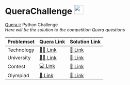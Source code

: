 # QueraChallenge <img src="https://static.quera.ir/images/logo/logo-q.0-3aee17faf53e.svg" width="30" height="30">

[Quera.ir](https://quera.ir) Python Challenge </br>
*Here will be the solution to the competition Quera questions*


| Problemset  | Quera Link | Solution Link |
| ------------- | ------------- | ------------- |
| Technology  | [👨‍🎓 Link](https://quera.ir/problemset/technology)  | [🔗 Link](https://github.com/0x73am43l/QueraChallenge/blob/main/Technology/README.md) |
| University  | [👨‍💻 Link](https://quera.ir/problemset/university)  | [🔗 Link](https://github.com/0x73am43l/QueraChallenge/blob/main/University/README.md) |
| Contest  | [💻 Link](https://quera.ir/problemset/contest)  | [🔗 Link](https://github.com/0x73am43l/QueraChallenge/blob/main/Contest/README.md) |
| Olympiad  | [🧮 Link](https://quera.ir/problemset/olympiad)  | [🔗 Link](#) |
